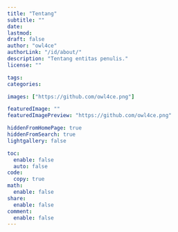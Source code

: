 ```yaml
---
title: "Tentang"
subtitle: ""
date: 
lastmod: 
draft: false
author: "owl4ce"
authorLink: "/id/about/"
description: "Tentang entitas penulis."
license: ""

tags:
categories:

images: ["https://github.com/owl4ce.png"]

featuredImage: ""
featuredImagePreview: "https://github.com/owl4ce.png"

hiddenFromHomePage: true
hiddenFromSearch: true
lightgallery: false

toc:
  enable: false
  auto: false
code:
  copy: true
math:
  enable: false
share:
  enable: false
comment:
  enable: false
---
```

